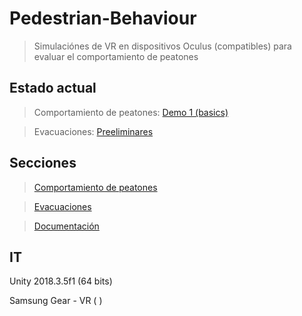 # Pedestrian-Behaviour
>Simulaciónes de VR en dispositivos Oculus (compatibles) para
evaluar el comportamiento de peatones

## Estado actual
>Comportamiento de peatones: [Demo 1 (basics)](https://github.com/RicardoGuevara/Pedestrian-Behaviour/tree/master/comportamiento_peatones/demo/demo1)

>Evacuaciones: [Preeliminares](https://github.com/RicardoGuevara/Pedestrian-Behaviour/tree/master/evacuaciones/vrproyect)

## Secciones

>[Comportamiento de peatones](https://github.com/RicardoGuevara/Pedestrian-Behaviour/tree/master/comportamiento_peatones)

>[Evacuaciones](https://github.com/RicardoGuevara/Pedestrian-Behaviour/tree/master/evacuaciones)

>[Documentación](https://github.com/RicardoGuevara/Pedestrian-Behaviour/tree/master/Documentos)

## IT
Unity 2018.3.5f1 (64 bits)

Samsung Gear - VR ( )
